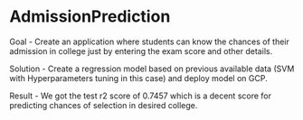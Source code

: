 # AdmissionPrediction


Goal - Create an application where students can know the chances of their admission in college just by entering the exam score and other details.

Solution - Create a regression model based on previous available data (SVM with Hyperparameters tuning in this case) and deploy model on GCP.

Result - We got the test r2 score of 0.7457 which is a decent score for predicting chances of selection in desired college.
